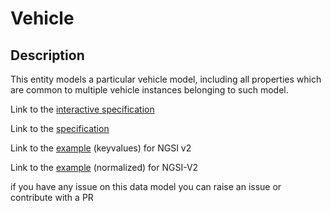 # Vehicle

## Description 

This entity models a particular vehicle model, including all properties
which are common to multiple vehicle instances belonging to such model.


Link to the [interactive specification](https://swagger.lab.fiware.org/?url=https://smart-data-models.github.io/dataModel.Transportation/Vehicle/swagger.yaml)

Link to the [specification](https://smart-data-models.github.io/dataModel.Transportation/Vehicle/doc/spec.md)

Link to the [example](https://smart-data-models.github.io/dataModel.Transportation/Vehicle/examples/example.json) (keyvalues) for NGSI v2

Link to the [example](https://smart-data-models.github.io/dataModel.Transportation/Vehicle/examples/example-normalized.json) (normalized) for NGSI-V2


 if you have any issue on this data model you can raise an issue or contribute with a PR